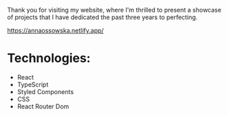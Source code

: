 Thank you for visiting my website, where I'm thrilled to present a showcase of projects that I have dedicated the past three years to perfecting.

https://annaossowska.netlify.app/

# Technologies:

-   React
-   TypeScript
-   Styled Components
-   CSS
-   React Router Dom
